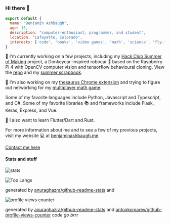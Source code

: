 ### Hi there 👋

```javascript
export default {
  name: "Benjamin Ashbaugh",
  age: 15,
  description: "computer-enthusiast, programmer, and student",
  location: "Lafayette, Colorado",
  interests: ['code', 'books', 'video games', 'math', 'science', 'fly-fishing'],
}
```

:rocket: I'm currently working on a few projects, including my [Hack Club Summer of Making](https://hackclub.com/) project, a Donkeycar-inspired robocar :car: based on the Raspberry Pi 4 with OpenCV computer vision and tensorflow behavioural cloning. View the [repo](https://github.com/scitronboy/robocar) and my [summer scrapbook](https://scrapbook.benjaminashbaugh.me/).

:telescope: I'm also working on my [thesaurus Chrome extension](https://github.com/scitronboy/simply-synonyms) and trying to figure out networking for my [multiplayer math game](https://arithmerace.com/).

Some of my favorite languages include Python, Javascript and Typescript, and C#. Some of my favorite libraries :books: and frameworks include Flask, Keras, Express, and Vue.

:seedling: I also want to learn Flutter/Dart and Rust.

For more information about me and to see a few of my previous projects, visit my website :computer: at [benjaminashbaugh.me](https://benjaminashbaugh.me/)

[Contact me here](https://benjaminashbaugh.me/#contact)

#### Stats and stuff

![stats](https://github-readme-stats.vercel.app/api?username=scitronboy&show_icons=true&count_private=true&include_all_commits=true&theme=gruvbox)

![Top Langs](https://github-readme-stats.vercel.app/api/top-langs/?username=scitronboy&layout=compact)

generated by [anuraghazra/github-readme-stats](https://github.com/scitronboy/github-readme-stats) and 

![profile views counter](https://komarev.com/ghpvc/?username=scitronboy&color=orange)

generated by [anuraghazra/github-readme-stats](https://github.com/scitronboy/github-readme-stats) and [antonkomarev/github-profile-views-counter](https://github.com/antonkomarev/github-profile-views-counter)
_code go brrr_

<!--
**scitronboy/scitronboy** is a ✨ _special_ ✨ repository because its `README.md` (this file) appears on your GitHub profile.

Here are some ideas to get you started:

- 🔭 I’m currently working on ...
- 🌱 I’m currently learning ...
- 👯 I’m looking to collaborate on ...
- 🤔 I’m looking for help with ...
- 💬 Ask me about ...
- 📫 How to reach me: ...
- 😄 Pronouns: ...
- ⚡ Fun fact: ...
-->
